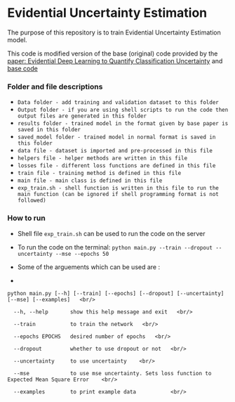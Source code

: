 # Evidential Uncertainty Estimation

The purpose of this repository is to train Evidential Uncertainty Estimation model. 

This code is modified version of the base (original) code provided by the [paper: Evidential Deep Learning to Quantify Classification Uncertainty](https://arxiv.org/abs/1806.01768) and [base code](https://github.com/dougbrion/pytorch-classification-uncertainty)

### Folder and file descriptions
* `Data folder - add training and validation dataset to this folder`
* `Output folder - if you are using shell scripts to run the code then output files are generated in this folder`
* `results folder - trained model in the format given by base paper is saved in this folder`
* `saved_model folder - trained model in normal format is saved in this folder`
* `data file - dataset is imported and pre-processed in this file`
* `helpers file - helper methods are written in this file`
* `losses file - different loss functions are defined in this file`
* `train file - training method is defined in this file`
* `main file - main class is defined in this file`
* `exp_train.sh - shell function is written in this file to run the main function (can be ignored if shell programming format is not followed)`

### How to run
* Shell file `exp_train.sh` can be used to run the code on the server

* To run the code on the terminal: `python main.py --train --dropout --uncertainty --mse --epochs 50`

* Some of the arguements which can be used are : 
*
``` 
python main.py [--h] [--train] [--epochs] [--dropout] [--uncertainty] [--mse] [--examples]   <br/>

  --h, --help       show this help message and exit   <br/>
  
  --train           to train the network   <br/>
  
  --epochs EPOCHS   desired number of epochs   <br/>
  
  --dropout         whether to use dropout or not   <br/>
  
  --uncertainty     to use uncertainty    <br/>
  
  --mse             to use mse uncertainty. Sets loss function to Expected Mean Square Error    <br/>
  
  --examples        to print example data           <br/>
``` 
